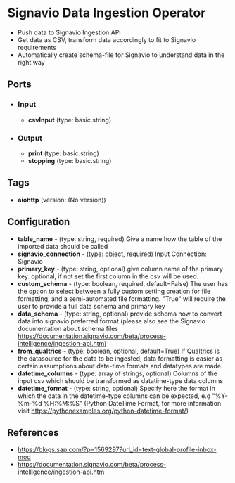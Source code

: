 # Signavio Data Ingestion Operator

* Push data to Signavio Ingestion API
* Get data as CSV, transform data accordingly to fit to Signavio requirements
* Automatically create schema-file for Signavio to understand data in the right way

## Ports
* ### Input
  * **csvInput** (type: basic.string)

* ### Output
  * **print** (type: basic.string)
  * **stopping** (type: basic.string)

## Tags

* **aiohttp** (version: (No version))

## Configuration

* **table_name** - (type: string, required) Give a name how the table of the imported data should be called
* **signavio_connection** - (type: object, required) Input Connection: Signavio 
* **primary_key** - (type: string, optional) give column name of the primary key. optional, if not set the first column in the csv will be used.
* **custom_schema** - (type: boolean, required, default=False) The user has the option to select between a fully custom setting creation for file formatting, and a semi-automated file formatting. "True" will require the user to provide a full data schema and primary key
* **data_schema** - (type: string, optional) provide schema how to convert data into signavio preferred format (please also see the Signavio documentation about schema files https://documentation.signavio.com/beta/process-intelligence/ingestion-api.htm)
* **from_qualtrics** - (type: boolean, optional, default=True) If Qualtrics is the datasource for the data to be ingested, data formatting is easier as certain assumptions about date-time formats and datatypes are made.
* **datetime_columns** - (type: array of strings, optional) Columns of the input csv which should be transformed as datatime-type data columns
* **datetime_format** - (type: string, optional) Specify here the format in which the data in the datetime-type columns can be expected, e.g "%Y-%m-%d %H:%M:%S" (Python DateTime Format, for more information visit https://pythonexamples.org/python-datetime-format/)

## References
* https://blogs.sap.com/?p=1569297?url_id=text-global-profile-inbox-mod
* https://documentation.signavio.com/beta/process-intelligence/ingestion-api.htm